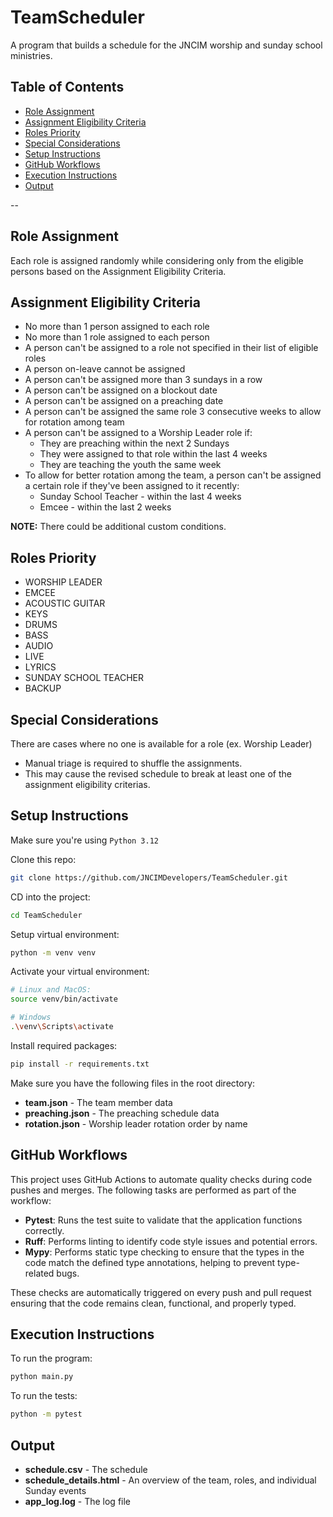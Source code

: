 # TeamScheduler
A program that builds a schedule for the JNCIM worship and sunday school ministries.


## Table of Contents
* [Role Assignment](#role-assignment)
* [Assignment Eligibility Criteria](#assignment-eligibility-criteria)
* [Roles Priority](#roles-priority)
* [Special Considerations](#special-considerations)
* [Setup Instructions](#setup-instructions)
* [GitHub Workflows](#github-workflows)
* [Execution Instructions](#execution-instructions)
* [Output](#output)

--

## Role Assignment
Each role is assigned randomly while considering only from the eligible persons based on the Assignment Eligibility Criteria.

## Assignment Eligibility Criteria
- No more than 1 person assigned to each role
- No more than 1 role assigned to each person
- A person can't be assigned to a role not specified in their list of eligible roles
- A person on-leave cannot be assigned
- A person can't be assigned more than 3 sundays in a row
- A person can't be assigned on a blockout date
- A person can't be assigned on a preaching date
- A person can't be assigned the same role 3 consecutive weeks to allow for rotation among team
- A person can't be assigned to a Worship Leader role if:
    - They are preaching within the next 2 Sundays
    - They were assigned to that role within the last 4 weeks
    - They are teaching the youth the same week
- To allow for better rotation among the team, a person can't be assigned a certain role if they've been assigned to it recently:
    - Sunday School Teacher - within the last 4 weeks
    - Emcee - within the last 2 weeks

**NOTE:** There could be additional custom conditions.

## Roles Priority
- WORSHIP LEADER
- EMCEE
- ACOUSTIC GUITAR
- KEYS
- DRUMS
- BASS
- AUDIO
- LIVE
- LYRICS
- SUNDAY SCHOOL TEACHER
- BACKUP

## Special Considerations
There are cases where no one is available for a role (ex. Worship Leader)
- Manual triage is required to shuffle the assignments.
- This may cause the revised schedule to break at least one of the assignment eligibility criterias.

## Setup Instructions
Make sure you're using `Python 3.12`

Clone this repo:
```sh
git clone https://github.com/JNCIMDevelopers/TeamScheduler.git
```
CD into the project:
```sh
cd TeamScheduler
```
Setup virtual environment:
```sh
python -m venv venv
```
Activate your virtual environment:
```sh
# Linux and MacOS:
source venv/bin/activate

# Windows
.\venv\Scripts\activate
```
Install required packages:
```sh
pip install -r requirements.txt
```

Make sure you have the following files in the root directory:
- **team.json** - The team member data
- **preaching.json** - The preaching schedule data
- **rotation.json** - Worship leader rotation order by name

## GitHub Workflows

This project uses GitHub Actions to automate quality checks during code pushes and merges. The following tasks are performed as part of the workflow:

- **Pytest**: Runs the test suite to validate that the application functions correctly.
- **Ruff**: Performs linting to identify code style issues and potential errors.
- **Mypy**: Performs static type checking to ensure that the types in the code match the defined type annotations, helping to prevent type-related bugs.

These checks are automatically triggered on every push and pull request ensuring that the code remains clean, functional, and properly typed.

## Execution Instructions
To run the program:
```sh
python main.py
```
To run the tests:
```sh
python -m pytest
```

## Output
- **schedule.csv** - The schedule
- **schedule_details.html** - An overview of the team, roles, and individual Sunday events
- **app_log.log** - The log file
